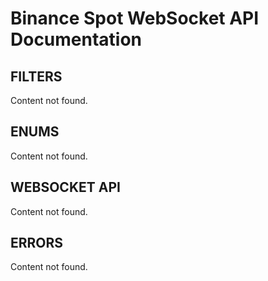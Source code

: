 # Binance Spot WebSocket API Documentation

## FILTERS

Content not found.

## ENUMS

Content not found.

## WEBSOCKET API

Content not found.

## ERRORS

Content not found.

